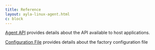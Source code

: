 ```yaml
---
title: Reference
layout: ayla-linux-agent.html
c: block
---
```


[Agent API](agent-api) provides details about the API available to host applications.

[Configuration File](/devices/ayla-linux-agent/reference/configuration-file/) provides details about the factory configuration file
